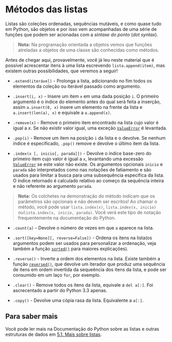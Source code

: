 # Métodos das listas
<!--
![](assets/thumb-list-methods.png)
-->

Listas são coleções ordenadas, sequências mutáveis, e como quase tudo em Python, são objetos e por isso vem acompanhadas de uma série de funções que podem ser acionadas com a *sintaxe do ponto* (*dot syntax*).

>**Nota:** Na programação orientada a objetos vemos que funções atreladas a objetos de uma classe são conhecidas como métodos.

Antes de chegar aqui, provavelmente, você já leu neste material que é possível acrescentar itens à uma lista escrevendo `lista.append(item)`, mas existem outras possibilidades, que veremos a seguir!

- `.extend(iterável)` - Prolonga a lista, adicionando no fim todos os elementos da coleção ou iterável passado como argumento.

- `.insert(i, x)` - Insere um item `x` em uma dada posição `i`. O primeiro argumento é o índice do elemento antes do qual será feita a inserção, assim `a.insert(0, x)` insere um elemento na frente da lista e `a.insert(len(a), x)` e equivale a `a.append(x)`.

- `.remove(x)` - Remove o primeiro item encontrado na lista cujo valor é igual a *x*. Se não existir valor igual, uma exceção [`ValueError`](https://docs.python.org/pt-br/3.8/library/exceptions.html#ValueError) é levantada.

- `.pop(i)` - Remove um item na posição `i` da lista e o devolve. Se nenhum índice é especificado, `.pop()` remove e devolve o último item da lista.

- `.index(x [, inicio[, parada]])` - Devolve o índice base-zero do primeiro item cujo valor é igual a `x`, levantando uma excessão [`ValueError`](https://docs.python.org/pt-br/3.8/library/exceptions.html#ValueError") se este valor não existe. Os argumentos opcionais `inicio` e `parada` são interpretados como nas notações de fatiamento e são usados para limitar a busca para uma subsequência específica da lista. O índice retornado é calculado relativo ao começo da sequência inteira e não referente ao argumento `parada`. 

> **Nota:** Os colchetes na demonstração do método indicam que os parâmetros são opcionais e não devem ser escritos! Ao chamar o método, vocẽ pode usar `lista.index(x)`, `lista.index(x, inicio)` ou`lista.index(x, inicio, parada)`. Você verá este tipo de notação frequentemente na documentação do Python.

- `.count(a)` - Devolve o número de vezes em que `a` aparece na lista.

- `.sort([key=None][, reverse=False])` - Ordena os itens na lista(os argumentos podem ser usados para personalizar a ordenação, veja também a função [`sorted()`](https://docs.python.org/pt-br/3.10/library/functions.html#sorted) para maiores explicações).

- `.reverse()` - Inverte a ordem dos elementos na lista. Existe também a função [`reversed()`](https://docs.python.org/pt-br/3.10/library/functions.html#reversed), que devolve um iterador que produz uma sequência de itens em ordem invertida da sequeência dos itens da lista, e pode ser consumido em um laço `for`, por exemplo.

- `.clear()` - Remove todos os itens da lista, equivale a `del a[:]`. Foi ascrecentado a partir do Python 3.3 apenas.

- `.copy()` - Devolve uma cópia rasa da lista. Equivalente a `a[:]`.

## Para saber mais

Você pode ler mais na Documentação do Python sobre as listas e outras estruturas de dados em [5.1. Mais sobre listas](https://docs.python.org/pt-br/3.10/tutorial/datastructures.html#more-on-lists).

